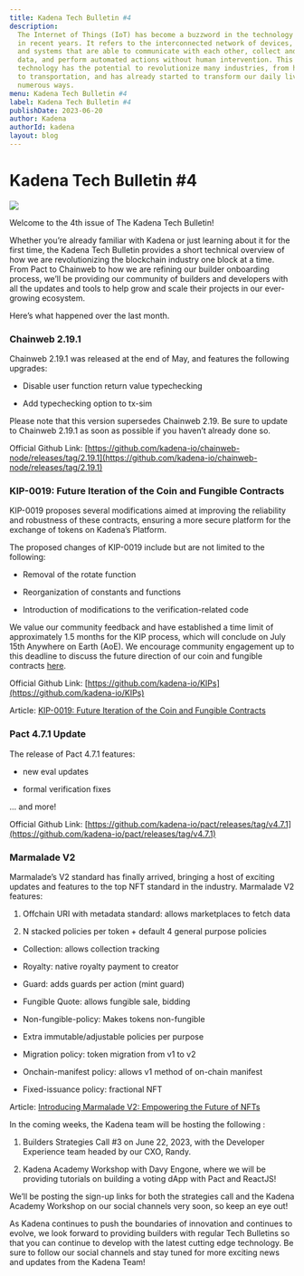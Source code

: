 ```yaml
---
title: Kadena Tech Bulletin #4
description:
  The Internet of Things (IoT) has become a buzzword in the technology industry
  in recent years. It refers to the interconnected network of devices, sensors,
  and systems that are able to communicate with each other, collect and share
  data, and perform automated actions without human intervention. This
  technology has the potential to revolutionize many industries, from healthcare
  to transportation, and has already started to transform our daily lives in
  numerous ways.
menu: Kadena Tech Bulletin #4
label: Kadena Tech Bulletin #4
publishDate: 2023-06-20
author: Kadena
authorId: kadena
layout: blog
---
```


# Kadena Tech Bulletin #4

![](/assets/blog/1_2SE_f06Kj-A0xvlHr0XKIg.webp)

Welcome to the 4th issue of The Kadena Tech Bulletin!

Whether you’re already familiar with Kadena or just learning about it for the
first time, the Kadena Tech Bulletin provides a short technical overview of how
we are revolutionizing the blockchain industry one block at a time. From Pact to
Chainweb to how we are refining our builder onboarding process, we’ll be
providing our community of builders and developers with all the updates and
tools to help grow and scale their projects in our ever-growing ecosystem.

Here’s what happened over the last month.

### Chainweb 2.19.1

Chainweb 2.19.1 was released at the end of May, and features the following
upgrades:

- Disable user function return value typechecking

- Add typechecking option to tx-sim

Please note that this version supersedes Chainweb 2.19. Be sure to update to
Chainweb 2.19.1 as soon as possible if you haven’t already done so.

Official Github Link:
[https://github.com/kadena-io/chainweb-node/releases/tag/2.19.1](https://github.com/kadena-io/chainweb-node/releases/tag/2.19.1)

### KIP-0019: Future Iteration of the Coin and Fungible Contracts

KIP-0019 proposes several modifications aimed at improving the reliability and
robustness of these contracts, ensuring a more secure platform for the exchange
of tokens on Kadena’s Platform.

The proposed changes of KIP-0019 include but are not limited to the following:

- Removal of the rotate function

- Reorganization of constants and functions

- Introduction of modifications to the verification-related code

We value our community feedback and have established a time limit of
approximately 1.5 months for the KIP process, which will conclude on July 15th
Anywhere on Earth (AoE). We encourage community engagement up to this deadline
to discuss the future direction of our coin and fungible contracts
[here](https://github.com/kadena-io/KIPs/pull/43).

Official Github Link:
[https://github.com/kadena-io/KIPs](https://github.com/kadena-io/KIPs)

Article:
[KIP-0019: Future Iteration of the Coin and Fungible Contracts](./kip-0019-future-iteration-of-the-coin-and-fungible-contracts-2023-06-06)

### Pact 4.7.1 Update

The release of Pact 4.7.1 features:

- new eval updates

- formal verification fixes

… and more!

Official Github Link:
[https://github.com/kadena-io/pact/releases/tag/v4.7.1](https://github.com/kadena-io/pact/releases/tag/v4.7.1)

### Marmalade V2

Marmalade’s V2 standard has finally arrived, bringing a host of exciting updates
and features to the top NFT standard in the industry. Marmalade V2 features:

1.  Offchain URI with metadata standard: allows marketplaces to fetch data

2.  N stacked policies per token + default 4 general purpose policies

- Collection: allows collection tracking

- Royalty: native royalty payment to creator

- Guard: adds guards per action (mint guard)

- Fungible Quote: allows fungible sale, bidding

- Non-fungible-policy: Makes tokens non-fungible

- Extra immutable/adjustable policies per purpose

- Migration policy: token migration from v1 to v2

- Onchain-manifest policy: allows v1 method of on-chain manifest

- Fixed-issuance policy: fractional NFT

Article:
[Introducing Marmalade V2: Empowering the Future of NFTs](./introducing-marmalade-v2-empowering-the-future-of-nfts-2023-06-16)

In the coming weeks, the Kadena team will be hosting the following :

1.  Builders Strategies Call #3 on June 22, 2023, with the Developer Experience
    team headed by our CXO, Randy.

2.  Kadena Academy Workshop with Davy Engone, where we will be providing
    tutorials on building a voting dApp with Pact and ReactJS!

We’ll be posting the sign-up links for both the strategies call and the Kadena
Academy Workshop on our social channels very soon, so keep an eye out!

As Kadena continues to push the boundaries of innovation and continues to
evolve, we look forward to providing builders with regular Tech Bulletins so
that you can continue to develop with the latest cutting edge technology. Be
sure to follow our social channels and stay tuned for more exciting news and
updates from the Kadena Team!
